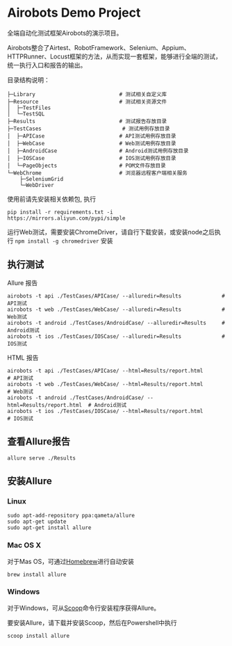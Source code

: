# Airobots Demo Project

全端自动化测试框架Airobots的演示项目。

Airobots整合了Airtest、RobotFramework、Selenium、Appium、HTTPRunner、Locust框架的方法，从而实现一套框架，能够进行全端的测试，统一执行入口和报告的输出。

目录结构说明：

    ├─Library                           # 测试相关自定义库
    ├─Resource                          # 测试相关资源文件
    │  ├─TestFiles
    │  └─TestSQL
    ├─Results                           # 测试报告存放目录
    ├─TestCases                          # 测试用例存放目录
    │  ├─APICase                        # API测试用例存放目录
    │  ├─WebCase                        # Web测试用例存放目录
    │  ├─AndroidCase                    # Android测试用例存放目录
    │  ├─IOSCase                        # IOS测试用例存放目录
    │  └─PageObjects                    # POM文件存放目录
    └─WebChrome                         # 浏览器远程客户端相关服务
        ├─SeleniumGrid
        └─WebDriver

使用前请先安装相关依赖包, 执行

```
pip install -r requirements.txt -i https://mirrors.aliyun.com/pypi/simple
```

运行Web测试，需要安装ChromeDriver，请自行下载安装，或安装node之后执行 `npm install -g chromedriver` 安装


## 执行测试 

Allure 报告
```
airobots -t api ./TestCases/APICase/ --alluredir=Results             # API测试
airobots -t web ./TestCases/WebCase/ --alluredir=Results             # Web测试
airobots -t android ./TestCases/AndroidCase/ --alluredir=Results     # Android测试
airobots -t ios ./TestCases/IOSCase/ --alluredir=Results             # IOS测试
```

HTML 报告
```
airobots -t api ./TestCases/APICase/ --html=Results/report.html          # API测试
airobots -t web ./TestCases/WebCase/ --html=Results/report.html          # Web测试
airobots -t android ./TestCases/AndroidCase/ --html=Results/report.html  # Android测试
airobots -t ios ./TestCases/IOSCase/ --html=Results/report.html          # IOS测试
```

## 查看Allure报告

```
allure serve ./Results
```

## 安装Allure

### Linux
```
sudo apt-add-repository ppa:qameta/allure
sudo apt-get update 
sudo apt-get install allure
```

### Mac OS X

对于Mas OS，可通过[Homebrew](https://brew.sh/)进行自动安装

```
brew install allure
```

### Windows

对于Windows，可从[Scoop](https://scoop.sh/)命令行安装程序获得Allure。

要安装Allure，请下载并安装Scoop，然后在Powershell中执行

```
scoop install allure
```
